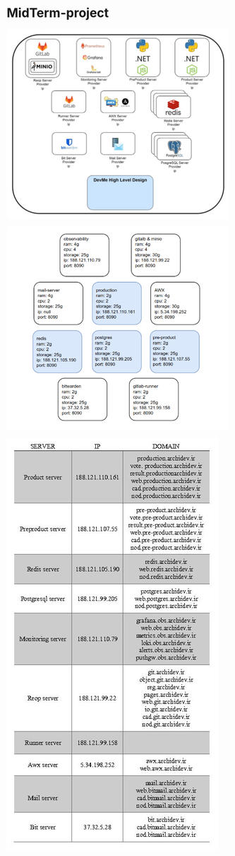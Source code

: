 # MidTerm-project
![project_HLD](doc/HLD.jpg)

![server_resources](doc/server_resources_and_address.jpg)

![domains](doc/domain.jpg)
